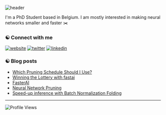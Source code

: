 


![header](https://capsule-render.vercel.app/api?type=waving&color=313131&height=180&section=header&text=Hi%20There!%20I'm%20Nathan%20☾%20&fontSize=30&fontColor=FFFFFF&animation=FadeIn&fontAlignY=38&&descAlignY=80&descAlign=62)


I'm a PhD Student based in Belgium. I am mostly interested in making neural networks smaller and faster ✂️

### ☯︎ Connect with me


[![website](https://img.shields.io/badge/-@blog-313131?style=flat&labelColor=313131&logo=safari&logoColor=white&color=313131)](https://nathanhubens.github.io)  [![twitter](https://img.shields.io/badge/-@HubensN-313131?style=flat&labelColor=313131&logo=twitter&logoColor=white&color=313131)](https://twitter.com/HubensN)    [![linkedin](https://img.shields.io/badge/-@hubensn-313131?style=flat&labelColor=313131&logo=LinkedIn&logoColor=white&color=313131)](https://www.linkedin.com/in/hubensn/) 


### ☯︎ Blog posts
<!-- BLOG-POST-LIST:START -->
- [Which Pruning Schedule Should I Use?](https://nathanhubens.github.io/posts/deep%20learning/2021/06/15/OneCycle.html)
- [Winning the Lottery with fastai](https://nathanhubens.github.io/posts/deep%20learning/2020/12/10/Lottery.html)
- [FasterAI](https://nathanhubens.github.io/posts/deep%20learning/2020/08/17/FasterAI.html)
- [Neural Network Pruning](https://nathanhubens.github.io/posts/deep%20learning/2020/05/22/pruning.html)
- [Speed-up inference with Batch Normalization Folding](https://nathanhubens.github.io/posts/deep%20learning/2020/04/20/BN.html)
<!-- BLOG-POST-LIST:END -->

---

![Profile Views](https://komarev.com/ghpvc/?username=nathanhubens&style=flat&color=313131&label=views&labelColor=313131)
